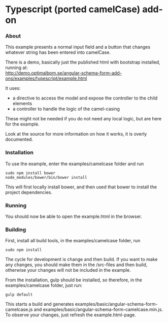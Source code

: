 
Typescript (ported camelCase) add-on
=================
### About

This example presents a normal input field and a button that changes whatever string has been entered into camelCase.

There is a demo, basically just the published html with bootstrap installed, running at:<br /> 
http://demo.optimalbpm.se/angular-schema-form-add-ons/examples/typescript/example.html

It uses:
* a directive to access the model and expose the controller to the child elements
* a controller to handle the logic of the camel-casing

These might not be needed if you do not need any local logic, but are here for the example.

Look at the source for more information on how it works, it is overly documented.


### Installation
To use the example, enter the examples/camelcase folder and run
    
    sudo npm install bower
    node_modules/bower/bin/bower install
    
This will first locally install bower, and then used that bower to install the project dependencies. 


### Running

You should now be able to open the example.html in the browser.


### Building

First, install all build tools, in the examples/camelcase folder, run

    sudo npm install


The cycle for development is change and then build. 
If you want to make any changes, you should make them in the /src-files and then build, otherwise your changes
will not be included in the example. 

From the installation, gulp should be installed, so therefore, in the examples/camelcase folder, just run: 
   
    gulp default
   
This starts a build and generates examples/basic/angular-schema-form-camelcase.js and examples/basic/angular-schema-form-camelcase.min.js.
To observe your changes, just refresh the example.html-page.
